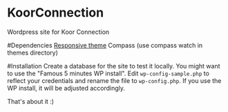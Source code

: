 KoorConnection
==============

Wordpress site for Koor Connection

#Dependencies
[Responsive theme](https://wordpress.org/themes/responsive)
Compass (use compass watch in themes directory)

#Installation
Create a database for the site to test it locally. You might want to use the "Famous 5 minutes WP install".
Edit `wp-config-sample.php` to reflect your credentials and rename the file to `wp-config.php`. If you use the WP install, it will be adjusted accordingly.

That's  about it :)
